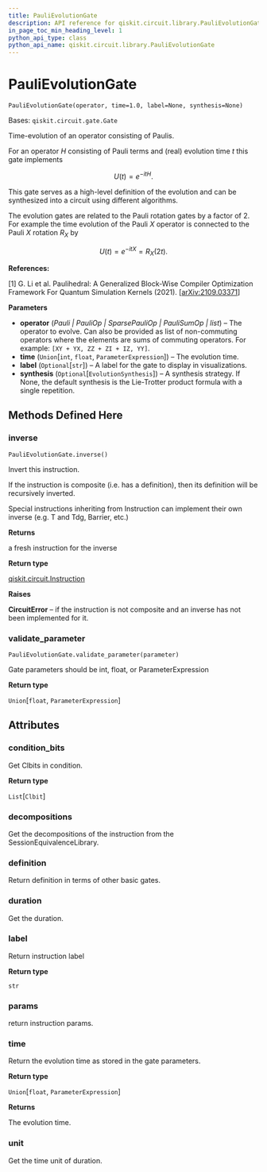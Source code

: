 ```yaml
---
title: PauliEvolutionGate
description: API reference for qiskit.circuit.library.PauliEvolutionGate
in_page_toc_min_heading_level: 1
python_api_type: class
python_api_name: qiskit.circuit.library.PauliEvolutionGate
---
```


# PauliEvolutionGate

<span id="qiskit.circuit.library.PauliEvolutionGate" />

`PauliEvolutionGate(operator, time=1.0, label=None, synthesis=None)`

Bases: `qiskit.circuit.gate.Gate`

Time-evolution of an operator consisting of Paulis.

For an operator $H$ consisting of Pauli terms and (real) evolution time $t$ this gate implements

$$
U(t) = e^{-itH}.
$$

This gate serves as a high-level definition of the evolution and can be synthesized into a circuit using different algorithms.

The evolution gates are related to the Pauli rotation gates by a factor of 2. For example the time evolution of the Pauli $X$ operator is connected to the Pauli $X$ rotation $R_X$ by

$$
U(t) = e^{-itX} = R_X(2t).
$$

**References:**

\[1] G. Li et al. Paulihedral: A Generalized Block-Wise Compiler Optimization Framework For Quantum Simulation Kernels (2021). \[[arXiv:2109.03371](https://arxiv.org/abs/2109.03371)]

**Parameters**

*   **operator** (*Pauli | PauliOp | SparsePauliOp | PauliSumOp | list*) – The operator to evolve. Can also be provided as list of non-commuting operators where the elements are sums of commuting operators. For example: `[XY + YX, ZZ + ZI + IZ, YY]`.
*   **time** (`Union`\[`int`, `float`, `ParameterExpression`]) – The evolution time.
*   **label** (`Optional`\[`str`]) – A label for the gate to display in visualizations.
*   **synthesis** (`Optional`\[`EvolutionSynthesis`]) – A synthesis strategy. If None, the default synthesis is the Lie-Trotter product formula with a single repetition.

## Methods Defined Here

### inverse

<span id="qiskit.circuit.library.PauliEvolutionGate.inverse" />

`PauliEvolutionGate.inverse()`

Invert this instruction.

If the instruction is composite (i.e. has a definition), then its definition will be recursively inverted.

Special instructions inheriting from Instruction can implement their own inverse (e.g. T and Tdg, Barrier, etc.)

**Returns**

a fresh instruction for the inverse

**Return type**

[qiskit.circuit.Instruction](qiskit.circuit.Instruction "qiskit.circuit.Instruction")

**Raises**

**CircuitError** – if the instruction is not composite and an inverse has not been implemented for it.

### validate\_parameter

<span id="qiskit.circuit.library.PauliEvolutionGate.validate_parameter" />

`PauliEvolutionGate.validate_parameter(parameter)`

Gate parameters should be int, float, or ParameterExpression

**Return type**

`Union`\[`float`, `ParameterExpression`]

## Attributes

<span id="qiskit.circuit.library.PauliEvolutionGate.condition_bits" />

### condition\_bits

Get Clbits in condition.

**Return type**

`List`\[`Clbit`]

<span id="qiskit.circuit.library.PauliEvolutionGate.decompositions" />

### decompositions

Get the decompositions of the instruction from the SessionEquivalenceLibrary.

<span id="qiskit.circuit.library.PauliEvolutionGate.definition" />

### definition

Return definition in terms of other basic gates.

<span id="qiskit.circuit.library.PauliEvolutionGate.duration" />

### duration

Get the duration.

<span id="qiskit.circuit.library.PauliEvolutionGate.label" />

### label

Return instruction label

**Return type**

`str`

<span id="qiskit.circuit.library.PauliEvolutionGate.params" />

### params

return instruction params.

<span id="qiskit.circuit.library.PauliEvolutionGate.time" />

### time

Return the evolution time as stored in the gate parameters.

**Return type**

`Union`\[`float`, `ParameterExpression`]

**Returns**

The evolution time.

<span id="qiskit.circuit.library.PauliEvolutionGate.unit" />

### unit

Get the time unit of duration.

